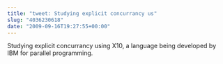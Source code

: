 ```yaml
---
title: "tweet: Studying explicit concurrancy us"
slug: "4036230618"
date: "2009-09-16T19:27:55+00:00"
---
```

Studying explicit concurrancy using X10, a language being developed by IBM for parallel programming.